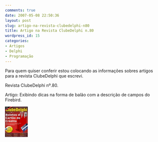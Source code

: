```yaml
---
comments: true
date: 2007-05-08 22:50:36
layout: post
slug: artigo-na-revista-clubedelphi-n80
title: Artigo na Revista ClubeDelphi n.80
wordpress_id: 15
categories:
- Artigos
- Delphi
- Programação
---
```


Para quem quiser conferir estou colocando as informações sobres artigos para a revista ClubeDelphi que escrevi.

Revista ClubeDelphi nº.80.

Artigo: Exibindo dicas na forma de balão com a descrição de campos do Firebird.

![ClubeDelphi](/images/2007/capaCD80.png)
